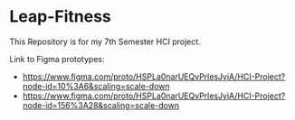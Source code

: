 # Leap-Fitness

This Repository is for my 7th Semester HCI project.

Link to Figma prototypes:
- https://www.figma.com/proto/HSPLa0narUEQvPrlesJyiA/HCI-Project?node-id=10%3A6&scaling=scale-down
- https://www.figma.com/proto/HSPLa0narUEQvPrlesJyiA/HCI-Project?node-id=156%3A28&scaling=scale-down
